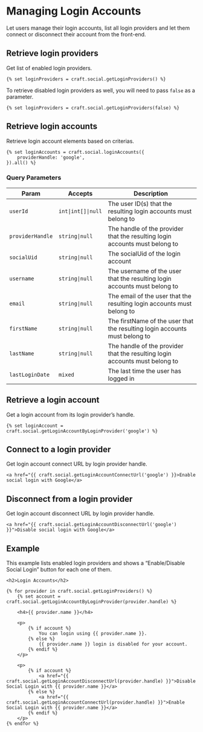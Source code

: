 # Managing Login Accounts

Let users manage their login accounts, list all login providers and let them connect or disconnect their account from the front-end.

## Retrieve login providers

Get list of enabled login providers.

```twig
{% set loginProviders = craft.social.getLoginProviders() %}
```

To retrieve disabled login providers as well, you will need to pass `false` as a parameter.

```twig
{% set loginProviders = craft.social.getLoginProviders(false) %}
```

## Retrieve login accounts

Retrieve login account elements based on criterias.

```twig
{% set loginAccounts = craft.social.loginAccounts({
    providerHandle: 'google',
}).all() %}
```

### Query Parameters

Param              | Accepts                              | Description
------------------ | ------------------------------------ | ---------------------------------------------------------------------------------
`userId`		   | `int\|int[]\|null`					  | The user ID(s) that the resulting login accounts must belong to
`providerHandle`   | `string\|null`						  | The handle of the provider that the resulting login accounts must belong to
`socialUid`        | `string\|null`						  | The socialUid of the login account
`username`		   | `string\|null`						  | The username of the user that the resulting login accounts must belong to
`email`			   | `string\|null`						  | The email of the user that the resulting login accounts must belong to
`firstName`		   | `string\|null`						  | The firstName of the user that the resulting login accounts must belong to
`lastName`		   | `string\|null`						  | The handle of the provider that the resulting login accounts must belong to
`lastLoginDate`	   | `mixed`                              | The last time the user has logged in


## Retrieve a login account

Get a login account from its login provider’s handle.

```twig
{% set loginAccount = craft.social.getLoginAccountByLoginProvider('google') %}
```

## Connect to a login provider

Get login account connect URL by login provider handle.

```twig
<a href="{{ craft.social.getLoginAccountConnectUrl('google') }}>Enable social login with Google</a>
```

## Disconnect from a login provider

Get login account disconnect URL by login provider handle.

```twig
<a href="{{ craft.social.getLoginAccountDisconnectUrl('google') }}">Disable social login with Google</a>
```

## Example

This example lists enabled login providers and shows a “Enable/Disable Social Login” button for each one of them. 

```twig
<h2>Login Accounts</h2>

{% for provider in craft.social.getLoginProviders() %}
    {% set account = craft.social.getLoginAccountByLoginProvider(provider.handle) %}

    <h4>{{ provider.name }}</h4>

    <p>
        {% if account %}
            You can login using {{ provider.name }}.
        {% else %}
            {{ provider.name }} login is disabled for your account.
        {% endif %}
    </p>

    <p>
        {% if account %}
            <a href="{{ craft.social.getLoginAccountDisconnectUrl(provider.handle) }}">Disable Social Login with {{ provider.name }}</a>
        {% else %}
            <a href="{{ craft.social.getLoginAccountConnectUrl(provider.handle) }}">Enable Social Login with {{ provider.name }}</a>
        {% endif %}
    </p>
{% endfor %}
```
